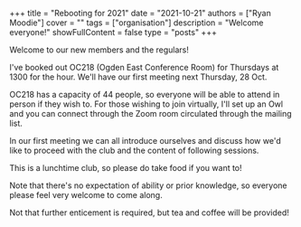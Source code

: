 +++
title = "Rebooting for 2021"
date = "2021-10-21"
authors = ["Ryan Moodie"]
cover = ""
tags = ["organisation"]
description = "Welcome everyone!"
showFullContent = false
type = "posts"
+++

Welcome to our new members and the regulars!

I've booked out OC218 (Ogden East Conference Room) for Thursdays at
1300 for the hour. We'll have our first meeting next Thursday, 28 Oct.

OC218 has a capacity of 44 people, so everyone will be able to attend
in person if they wish to. For those wishing to join virtually, I'll
set up an Owl and you can connect through the Zoom room circulated through the mailing list.

In our first meeting we can all introduce ourselves and discuss how
we'd like to proceed with the club and the content of following
sessions.

This is a lunchtime club, so please do take food if you want to!

Note that there's no expectation of ability or prior knowledge, so everyone please feel very welcome to come
along.

Not that further enticement is required, but tea and coffee will be
provided!
